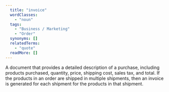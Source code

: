 ```yaml
---
  title: "invoice"
  wordClasses: 
    - "noun"
  tags: 
    - "Business / Marketing"
    - "Order"
  synonyms: []
  relatedTerms: 
    - "quote"
  readMore: []
---
```

A document that provides a detailed description of a purchase, including products purchased, quantity, price, shipping cost, sales tax, and total. If the products in an order are shipped in multiple shipments, then an invoice is generated for each shipment for the products in that shipment.
